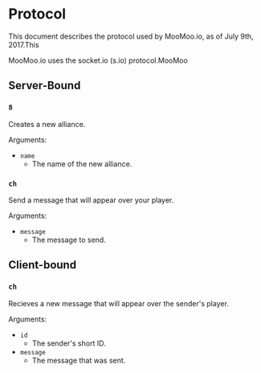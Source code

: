 # Protocol

This document describes the protocol used by MooMoo.io, as of July 9th, 2017.This

MooMoo.io uses the socket.io (s.io) protocol.MooMoo

## Server-Bound 

### `8`

Creates a new alliance.

Arguments:
  * `name`
    * The name of the new alliance.
    
### `ch`

Send a message that will appear over your player.

Arguments:
  * `message`
    * The message to send.

## Client-bound

### `ch`

Recieves a new message that will appear over the sender's player.

Arguments:
  * `id`
    * The sender's short ID.
  * `message`
    * The message that was sent.
